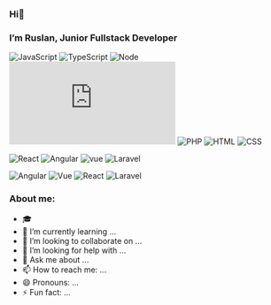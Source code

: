 ### Hi👋  
### I’m Ruslan, Junior Fullstack Developer 

![JavaScript](https://img.shields.io/badge/JS-JavaScript-yellow)
![TypeScript](https://img.shields.io/badge/TS-TypeScript-blue)
![Node](https://img.shields.io/badge/N-Node.js-7EC728)
![Node](https://badgen.net/badge/icon/Node.js?color=7EC728&icon=node.js&label)
![PHP](https://badgen.net/badge/icon/php?color=7377AC&icon=php&label)
![HTML](https://img.shields.io/badge/-HTML-DC4C25)
![CSS](https://img.shields.io/badge/-CSS-303CCC)


![React](https://img.shields.io/badge/R-React-00D8FF)
![Angular](https://img.shields.io/badge/A-Angular-D82D2F)
![vue](https://img.shields.io/badge/V-Vue.js-3FB27F)
![Laravel](https://img.shields.io/badge/L-Laravel-F62C1F)

![Angular](https://img.shields.io/badge/Angular-D82D2F?style=for-the-badge&logo=angular&logoColor=white)
![Vue](https://img.shields.io/badge/Vue.js-35495E?style=for-the-badge&logo=vue.js&logoColor=4FC08D)
![React](https://img.shields.io/badge/React-00B2FF?style=for-the-badge&logo=react&logoColor=white)
![Laravel](https://img.shields.io/badge/Laravel-F62C1F?style=for-the-badge&logo=laravel&logoColor=white)


### About me:

- 🎓 
- 🌱 I’m currently learning ...
- 👯 I’m looking to collaborate on ...
- 🤔 I’m looking for help with ...
- 💬 Ask me about ...
- 📫 How to reach me: ...
- 😄 Pronouns: ...
- ⚡ Fun fact: ...

